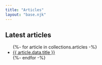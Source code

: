 ```yaml
---
title: "Articles"
layout: "base.njk"
---
```



## Latest articles

<ul>
{%- for article in collections.articles -%}
    <li><a href="{{ article.url }}">{{ article.data.title }}</a></li>
{%- endfor -%}
</ul>

